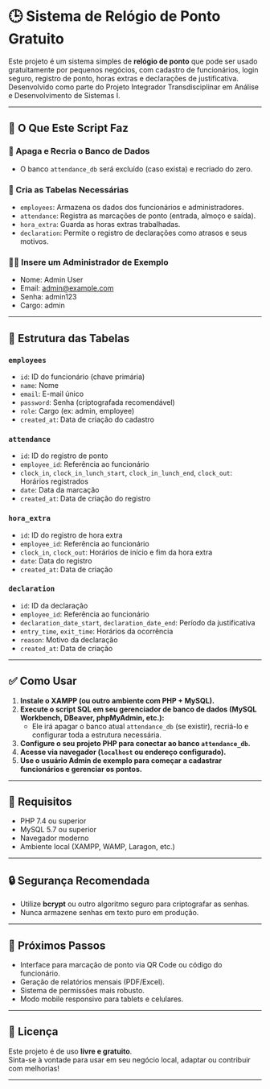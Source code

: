 # 🕒 Sistema de Relógio de Ponto Gratuito

Este projeto é um sistema simples de **relógio de ponto** que pode ser usado gratuitamente por pequenos negócios, com cadastro de funcionários, login seguro, registro de ponto, horas extras e declarações de justificativa.  
Desenvolvido como parte do Projeto Integrador Transdisciplinar em Análise e Desenvolvimento de Sistemas I.

---

## 🚀 O Que Este Script Faz

### 🔄 Apaga e Recria o Banco de Dados
- O banco `attendance_db` será excluído (caso exista) e recriado do zero.

### 🧱 Cria as Tabelas Necessárias

- `employees`: Armazena os dados dos funcionários e administradores.
- `attendance`: Registra as marcações de ponto (entrada, almoço e saída).
- `hora_extra`: Guarda as horas extras trabalhadas.
- `declaration`: Permite o registro de declarações como atrasos e seus motivos.

### 👨‍💼 Insere um Administrador de Exemplo
- Nome: Admin User  
- Email: admin@example.com  
- Senha: admin123  
- Cargo: admin

---

## 📌 Estrutura das Tabelas

### `employees`
- `id`: ID do funcionário (chave primária)
- `name`: Nome
- `email`: E-mail único
- `password`: Senha (criptografada recomendável)
- `role`: Cargo (ex: admin, employee)
- `created_at`: Data de criação do cadastro

### `attendance`
- `id`: ID do registro de ponto
- `employee_id`: Referência ao funcionário
- `clock_in`, `clock_in_lunch_start`, `clock_in_lunch_end`, `clock_out`: Horários registrados
- `date`: Data da marcação
- `created_at`: Data de criação do registro

### `hora_extra`
- `id`: ID do registro de hora extra
- `employee_id`: Referência ao funcionário
- `clock_in`, `clock_out`: Horários de início e fim da hora extra
- `date`: Data do registro
- `created_at`: Data de criação

### `declaration`
- `id`: ID da declaração
- `employee_id`: Referência ao funcionário
- `declaration_date_start`, `declaration_date_end`: Período da justificativa
- `entry_time`, `exit_time`: Horários da ocorrência
- `reason`: Motivo da declaração
- `created_at`: Data de criação

---

## ✅ Como Usar

1. **Instale o XAMPP (ou outro ambiente com PHP + MySQL).**
2. **Execute o script SQL em seu gerenciador de banco de dados (MySQL Workbench, DBeaver, phpMyAdmin, etc.):**
   - Ele irá apagar o banco atual `attendance_db` (se existir), recriá-lo e configurar toda a estrutura necessária.
3. **Configure o seu projeto PHP para conectar ao banco `attendance_db`.**
4. **Acesse via navegador (`localhost` ou endereço configurado).**
5. **Use o usuário Admin de exemplo para começar a cadastrar funcionários e gerenciar os pontos.**

---

## 🔧 Requisitos

- PHP 7.4 ou superior  
- MySQL 5.7 ou superior  
- Navegador moderno  
- Ambiente local (XAMPP, WAMP, Laragon, etc.)

---

## 🔒 Segurança Recomendada

- Utilize **bcrypt** ou outro algoritmo seguro para criptografar as senhas.
- Nunca armazene senhas em texto puro em produção.

---

## 📌 Próximos Passos

- Interface para marcação de ponto via QR Code ou código do funcionário.
- Geração de relatórios mensais (PDF/Excel).
- Sistema de permissões mais robusto.
- Modo mobile responsivo para tablets e celulares.

---

## 📜 Licença

Este projeto é de uso **livre e gratuito**.  
Sinta-se à vontade para usar em seu negócio local, adaptar ou contribuir com melhorias!

---

